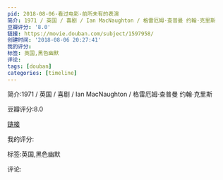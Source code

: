 ```yaml
---
pid: 2018-08-06-看过电影-前所未有的表演
简介: 1971 / 英国 / 喜剧 / Ian MacNaughton / 格雷厄姆·查普曼 约翰·克里斯
豆瓣评分: '8.0'
链接: https://movie.douban.com/subject/1597958/
创建时间: '2018-08-06 20:27:41'
我的评分:
标签: 英国,黑色幽默
评论:
tags: [douban]
categories: [timeline]
---
```

简介:1971 / 英国 / 喜剧 / Ian MacNaughton / 格雷厄姆·查普曼 约翰·克里斯

豆瓣评分:8.0

[链接](https://movie.douban.com/subject/1597958/)

我的评分:

标签:英国,黑色幽默

评论:

